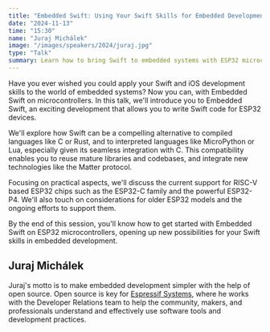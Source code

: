```yaml
---
title: "Embedded Swift: Using Your Swift Skills for Embedded Development"
date: "2024-11-13"
time: "15:30"
name: "Juraj Michálek"
image: "/images/speakers/2024/juraj.jpg"
type: "Talk"
summary: Learn how to bring Swift to embedded systems with ESP32 microcontrollers"
---
```


Have you ever wished you could apply your Swift and iOS development skills to the world of embedded systems? Now you can, with Embedded Swift on microcontrollers. In this talk, we'll introduce you to Embedded Swift, an exciting development that allows you to write Swift code for ESP32 devices.

We'll explore how Swift can be a compelling alternative to compiled languages like C or Rust, and to interpreted languages like MicroPython or Lua, especially given its seamless integration with C. This compatibility enables you to reuse mature libraries and codebases, and integrate new technologies like the Matter protocol.

Focusing on practical aspects, we'll discuss the current support for RISC-V based ESP32 chips such as the ESP32-C family and the powerful ESP32-P4. We'll also touch on considerations for older ESP32 models and the ongoing efforts to support them.

By the end of this session, you'll know how to get started with Embedded Swift on ESP32 microcontrollers, opening up new possibilities for your Swift skills in embedded development.

## Juraj Michálek

Juraj's motto is to make embedded development simpler with the help of open source. Open source is key for [Espressif Systems](https://www.espressif.com/en), where he works with the Developer Relations team to help the community, makers, and professionals understand and effectively use software tools and development practices.
